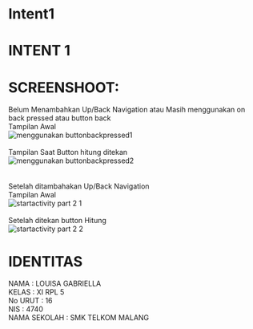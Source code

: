 # Intent1
# INTENT 1 <br>
# SCREENSHOOT:<br>
Belum Menambahkan Up/Back Navigation atau Masih menggunakan on back pressed atau button back<br>
Tampilan Awal <br>
![menggunakan buttonbackpressed1](https://cloud.githubusercontent.com/assets/21364340/19213859/c00a59f8-8d9f-11e6-83c0-e09a3cafb979.png)
<br><br>
Tampilan Saat Button hitung ditekan<br>
![menggunakan buttonbackpressed2](https://cloud.githubusercontent.com/assets/21364340/19213858/c007a942-8d9f-11e6-9d89-ba6ea5a64fd2.png)
<br> <br> <br>
Setelah ditambahakan Up/Back Navigation<br>
Tampilan Awal<br>
![startactivity part 2 1](https://cloud.githubusercontent.com/assets/21364340/19213861/c00b919c-8d9f-11e6-8595-b8fb9757476f.png)
<br> <br>
Setelah ditekan button Hitung<br>
![startactivity part 2 2](https://cloud.githubusercontent.com/assets/21364340/19213860/c00abe70-8d9f-11e6-8296-3a88e88e1309.png)
<br>
# IDENTITAS <br>
NAMA : LOUISA GABRIELLA <br>
KELAS : XI RPL 5 <br>
No URUT : 16 <br> 
NIS : 4740 <br>
NAMA SEKOLAH : SMK TELKOM MALANG
